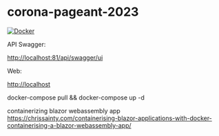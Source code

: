 # corona-pageant-2023

[![Docker](https://github.com/glensouza/corona-pageant-2023/actions/workflows/docker-publish.yml/badge.svg)](https://github.com/glensouza/corona-pageant-2023/actions/workflows/docker-publish.yml)

API Swagger:

<http://localhost:81/api/swagger/ui>

Web:

<http://localhost>

docker-compose pull && docker-compose up -d

containerizing blazor webassembly app
<https://chrissainty.com/containerising-blazor-applications-with-docker-containerising-a-blazor-webassembly-app/>
